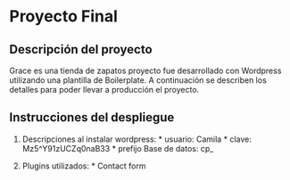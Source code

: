# Proyecto Final
## Descripción del proyecto
Grace es una tienda de zapatos
proyecto fue desarrollado con Wordpress utilizando una plantilla de Boilerplate. A continuación se describen los detalles para poder llevar a producción el proyecto.

## Instrucciones del despliegue

1. Descripciones al instalar wordpress:
		* usuario: Camila
		* clave: Mz5^Y91zUCZq0naB33
		* prefijo Base de datos: cp_

2. Plugins utilizados:
		* Contact form